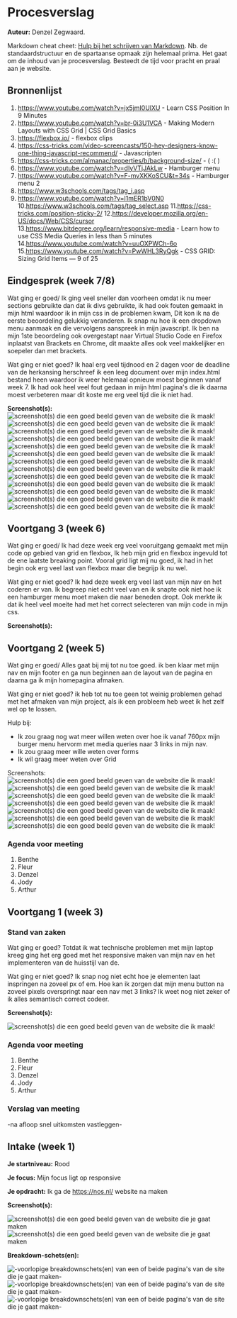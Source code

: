 # Procesverslag
**Auteur:** Denzel Zegwaard.

Markdown cheat cheet: [Hulp bij het schrijven van Markdown](https://github.com/adam-p/markdown-here/wiki/Markdown-Cheatsheet). Nb. de standaardstructuur en de spartaanse opmaak zijn helemaal prima. Het gaat om de inhoud van je procesverslag. Besteedt de tijd voor pracht en praal aan je website.



## Bronnenlijst
1. https://www.youtube.com/watch?v=jx5jmI0UlXU - Learn CSS Position In 9 Minutes
2. https://www.youtube.com/watch?v=br-0i3U1VCA - Making Modern Layouts with CSS Grid | CSS Grid Basics
3. https://flexbox.io/ - flexbox clips
4. https://css-tricks.com/video-screencasts/150-hey-designers-know-one-thing-javascript-recommend/ - Javascripten
5. https://css-tricks.com/almanac/properties/b/background-size/ - ( :( )
6. https://www.youtube.com/watch?v=dIyVTjJAkLw - Hamburger menu
7. https://www.youtube.com/watch?v=F-mvXKKoSCU&t=34s - Hamburger menu 2
8. https://www.w3schools.com/tags/tag_i.asp
9. https://www.youtube.com/watch?v=l1mER1bV0N0
10.https://www.w3schools.com/tags/tag_select.asp
11.https://css-tricks.com/position-sticky-2/
12.https://developer.mozilla.org/en-US/docs/Web/CSS/cursor
13.https://www.bitdegree.org/learn/responsive-media - Learn how to use CSS Media Queries in less than 5 minutes
14.https://www.youtube.com/watch?v=uuOXPWCh-6o
15.https://www.youtube.com/watch?v=PwWHL3RyQgk - CSS GRID: Sizing Grid Items — 9 of 25



## Eindgesprek (week 7/8)
Wat ging er goed/
Ik ging veel sneller dan voorheen omdat ik nu meer sections gebruikte dan dat ik divs gebruikte, ik had ook fouten gemaakt in mijn html waardoor ik in mijn css in de problemen kwam, Dit kon ik na de eerste beoordeling gelukkig veranderen. Ik snap nu hoe ik een dropdown menu aanmaak en die vervolgens aanspreek in  mijn javascript. Ik ben na mijn 1ste beoordeling ook overgestapt naar Virtual Studio Code en Firefox inplaatst van Brackets en Chrome, dit maakte alles ook veel makkelijker en soepeler dan met brackets. 

Wat ging er niet goed?
Ik haal erg veel tijdnood en 2 dagen voor de deadline van de herkansing herschreef ik een leeg document over mijn index.html bestand heen waardoor ik weer helemaal opnieuw moest beginnen vanaf week 7. Ik had ook heel veel fout gedaan in mijn html pagina's die ik daarna moest verbeteren maar dit koste me erg veel tijd die ik niet had. 

**Screenshot(s):**
![screenshot(s) die een goed beeld geven van de website die ik maak!](images/voortgang/1.png)
![screenshot(s) die een goed beeld geven van de website die ik maak!](images/voortgang/2.png)
![screenshot(s) die een goed beeld geven van de website die ik maak!](images/voortgang/3.png)
![screenshot(s) die een goed beeld geven van de website die ik maak!](images/voortgang/4.png)
![screenshot(s) die een goed beeld geven van de website die ik maak!](images/voortgang/5.png)
![screenshot(s) die een goed beeld geven van de website die ik maak!](images/voortgang/6.png)
![screenshot(s) die een goed beeld geven van de website die ik maak!](images/voortgang/7.png)
![screenshot(s) die een goed beeld geven van de website die ik maak!](images/voortgang/8.png)
![screenshot(s) die een goed beeld geven van de website die ik maak!](images/voortgang/9.png)
![screenshot(s) die een goed beeld geven van de website die ik maak!](images/voortgang/10.png)
![screenshot(s) die een goed beeld geven van de website die ik maak!](images/voortgang/11.png)
![screenshot(s) die een goed beeld geven van de website die ik maak!](images/voortgang/12.png)
![screenshot(s) die een goed beeld geven van de website die ik maak!](images/voortgang/13.png)

## Voortgang 3 (week 6)

Wat ging er goed/
Ik had deze week erg veel vooruitgang gemaakt met mijn code op gebied van grid en flexbox, Ik heb mijn grid en flexbox ingevuld tot de ene laatste breaking point. Vooral grid ligt mij nu goed, ik had in het begin ook erg veel last van flexbox maar die begrijp ik nu wel. 

Wat ging er niet goed?
Ik had deze week erg veel last van mijn nav en het coderen er van. Ik begreep niet echt veel van en ik snapte ook niet hoe ik een hamburger menu moet maken die naar beneden dropt. Ook merkte ik dat ik heel veel moeite had met het correct selecteren van mijn code in mijn css.

**Screenshot(s):**



## Voortgang 2 (week 5)

Wat ging er goed/
Alles gaat bij mij tot nu toe goed. ik ben klaar met mijn nav en mijn footer en ga nun beginnen aan de layout van de pagina en daarna ga ik mijn homepagina afmaken.

Wat ging er niet goed?
ik heb tot nu toe geen tot weinig problemen gehad met het afmaken van mijn project, als ik een probleem heb weet ik het zelf wel op te lossen.

Hulp bij:
- Ik zou graag nog wat meer willen weten over hoe ik vanaf 760px mijn burger menu hervorm met media queries naar 3 links in mijn nav.
- Ik zou graag meer wille weten over forms 
- Ik wil graag meer weten over Grid

Screenshots:
![screenshot(s) die een goed beeld geven van de website die ik maak!](images/voortgang.5/nav.png)
![screenshot(s) die een goed beeld geven van de website die ik maak!](images/voortgang.5/header.code.png)
![screenshot(s) die een goed beeld geven van de website die ik maak!](images/voortgang.5/header.css.1.png)
![screenshot(s) die een goed beeld geven van de website die ik maak!](images/voortgang.5/header.css.2.png)
![screenshot(s) die een goed beeld geven van de website die ik maak!](images/voortgang.5/header.css.3.png)
![screenshot(s) die een goed beeld geven van de website die ik maak!](images/voortgang.5/pagina.png)
![screenshot(s) die een goed beeld geven van de website die ik maak!](images/voortgang.5/main.footer.png)

### Agenda voor meeting

1. Benthe 
2. Fleur 
3. Denzel
4. Jody
5. Arthur

## Voortgang 1 (week 3)

### Stand van zaken

Wat ging er goed?
Totdat ik wat technische problemen met mijn laptop kreeg ging het erg goed met het responsive maken van mijn nav en het implementeren van de huisstijl van de.

Wat ging er niet goed?
Ik snap nog niet echt hoe je elementen laat inspringen na zoveel px of em. 
Hoe kan ik zorgen dat mijn menu button na zoveel pixels overspringt naar een nav met 3 links?
Ik weet nog niet zeker of ik alles semantisch correct codeer.

**Screenshot(s):**


![screenshot(s) die een goed beeld geven van de website die ik maak!](images/week.3.png)

### Agenda voor meeting

1. Benthe 
2. Fleur 
3. Denzel
4. Jody
5. Arthur

### Verslag van meeting

-na afloop snel uitkomsten vastleggen-



## Intake (week 1)

**Je startniveau:** Rood

**Je focus:** Mijn focus ligt op responsive

**Je opdracht:** Ik ga de https://nos.nl/ website na maken 

**Screenshot(s):**

![screenshot(s) die een goed beeld geven van de website die je gaat maken](images/NOS.voorpagina.png)
![screenshot(s) die een goed beeld geven van de website die je gaat maken](images/NOS.artikel.png)

**Breakdown-schets(en):**

![-voorlopige breakdownschets(en) van een of beide pagina's van de site die je gaat maken-](images/breakdown.NOS.voorpagina.png)
![-voorlopige breakdownschets(en) van een of beide pagina's van de site die je gaat maken-](images/breakdown.NOS.voorpagina2.png)
![-voorlopige breakdownschets(en) van een of beide pagina's van de site die je gaat maken-](images/breakdown.NOS.voorpagina3.png)
